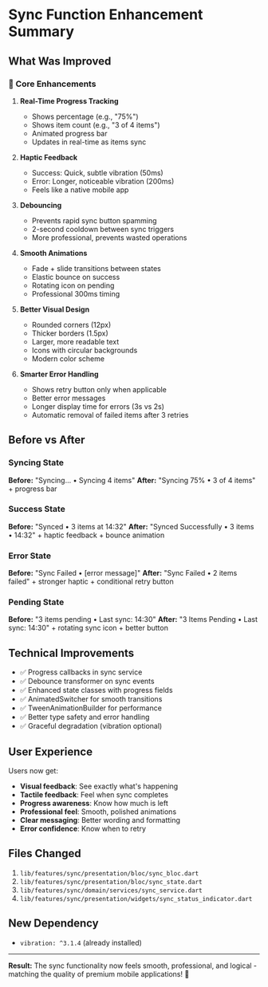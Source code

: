 # Sync Function Enhancement Summary

## What Was Improved

### 🎯 Core Enhancements

1. **Real-Time Progress Tracking**
   - Shows percentage (e.g., "75%")
   - Shows item count (e.g., "3 of 4 items")
   - Animated progress bar
   - Updates in real-time as items sync

2. **Haptic Feedback**
   - Success: Quick, subtle vibration (50ms)
   - Error: Longer, noticeable vibration (200ms)
   - Feels like a native mobile app

3. **Debouncing**
   - Prevents rapid sync button spamming
   - 2-second cooldown between sync triggers
   - More professional, prevents wasted operations

4. **Smooth Animations**
   - Fade + slide transitions between states
   - Elastic bounce on success
   - Rotating icon on pending
   - Professional 300ms timing

5. **Better Visual Design**
   - Rounded corners (12px)
   - Thicker borders (1.5px)
   - Larger, more readable text
   - Icons with circular backgrounds
   - Modern color scheme

6. **Smarter Error Handling**
   - Shows retry button only when applicable
   - Better error messages
   - Longer display time for errors (3s vs 2s)
   - Automatic removal of failed items after 3 retries

## Before vs After

### Syncing State
**Before:** "Syncing... • Syncing 4 items"
**After:** "Syncing 75% • 3 of 4 items" + progress bar

### Success State
**Before:** "Synced • 3 items at 14:32"
**After:** "Synced Successfully • 3 items • 14:32" + haptic feedback + bounce animation

### Error State
**Before:** "Sync Failed • [error message]"
**After:** "Sync Failed • 2 items failed" + stronger haptic + conditional retry button

### Pending State
**Before:** "3 items pending • Last sync: 14:30"
**After:** "3 Items Pending • Last sync: 14:30" + rotating sync icon + better button

## Technical Improvements

- ✅ Progress callbacks in sync service
- ✅ Debounce transformer on sync events
- ✅ Enhanced state classes with progress fields
- ✅ AnimatedSwitcher for smooth transitions
- ✅ TweenAnimationBuilder for performance
- ✅ Better type safety and error handling
- ✅ Graceful degradation (vibration optional)

## User Experience

Users now get:
- **Visual feedback**: See exactly what's happening
- **Tactile feedback**: Feel when sync completes
- **Progress awareness**: Know how much is left
- **Professional feel**: Smooth, polished animations
- **Clear messaging**: Better wording and formatting
- **Error confidence**: Know when to retry

## Files Changed

1. `lib/features/sync/presentation/bloc/sync_bloc.dart`
2. `lib/features/sync/presentation/bloc/sync_state.dart`
3. `lib/features/sync/domain/services/sync_service.dart`
4. `lib/features/sync/presentation/widgets/sync_status_indicator.dart`

## New Dependency

- `vibration: ^3.1.4` (already installed)

---

**Result:** The sync functionality now feels smooth, professional, and logical - matching the quality of premium mobile applications! 🚀

